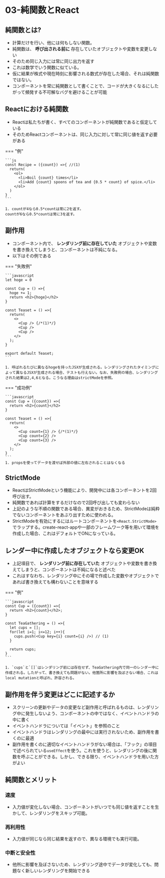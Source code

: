# 03-純関数とReact

## 純関数とは?

- 計算だけを行い、他には何もしない関数。
- 純関数は、 __呼び出される前に__ 存在していたオブジェクトや変数を変更しない
- そのため同じ入力には常に同じ出力を返す
- これは数学でいう関数に似ている。
- 仮に結果が株式や現在時刻に影響される数式が存在した場合、それは純関数ではない。
- コンポーネントを常に純関数として書くことで、コードが大きくなるにしたがって頻発する不可解なバグを避けることが可能

## Reactにおける純関数

- Reactは私たちが書く、すべてのコンポーネントが純関数であると仮定している
- そのためReactコンポーネントは、同じ入力に対して常に同じ値を返す必要がある

=== "例"

    ```js
    const Recipe = ({count}) =>{ //(1)
      return(
        <ol>
          <li>Boil {count} times</li>
          <li>Add {count} spoons of tea and {0.5 * count} of spice.</li>
        </ol>
      )
    }
    ```

    1. countが4なら0.5*countは常に2を返す。
    countが6なら0.5*countは常に3を返す。

## 副作用
- コンポーネント内で、 __レンダリング前に存在していた__ オブジェクトや変数を書き換えてしまうと、コンポーネントは不純になる。
- 以下はその例である

=== "失敗例"

    ```javascript
    let hoge = 0

    const Cup = () =>{
      hoge += 1;
      return <h2>{hoge}</h2>
    }

    const Teaset = () =>{
      return(
        <>
          <Cup /> {/*(1)*/}
          <Cup />
          <Cup />
        </>
      );
    }

    export default Teaset;
    ```

    1. 呼ばれるたびに異なるhogeを持ったJSXが生成される。レンダリングされたタイミングによって異なるJSXが生成される場合、テストも行えない。なお、失敗例の場合、レンダリングされた結果は2,4,6となる。こうなる理由はstrictModeを参照。

=== "成功例"

    ```javascript
    const Cup = ({count}) =>{
      return <h2>{count}</h2>
    }

    const Teaset = () =>{
      return(
        <>
          <Cup count={1} /> {/*(1)*/}
          <Cup count={2} />
          <Cup count={3} />
        </>
      );
    }
    ```
    1. propsを使ってデータを渡せば外部の値に左右されることはなくなる

## StrictMode
- ReactはStrictModeという機能により、開発中には各コンポーネントを2回呼び出す。
- 純関数であれば計算をするだけなので2回呼び出しても変わらない
- 上記のような不順の関数である場合、異変がおきるため、StrictModeは純粋でないコンポーネントをあぶり出すために使われる。
- StrictModeを有効にするにはルートコンポーネントを`<React.StrictMode>`でラップする。create-react-appや一部のフレームワーク等を用いて環境を作成した場合、これはデフォルトでONになっている。

## レンダー中に作成したオブジェクトなら変更OK
- 上記項目で、 __レンダリング前に存在していた__ オブジェクトや変数を書き換えてしまうと、コンポーネントは不純になると述べた
- これはすなわち、レンダリング中にその場で作成した変数やオブジェクトであれば書き換えても構わないことを意味する

=== "例"

    ```javascript
    const Cup = ({count}) =>{
      return <h2>{count}</h2>;
    }

    const TeaGathering = () =>{
      let cups = []; 
      for(let i=1; i<=12; i++){
        cups.push(<Cup key={i} count={i} />) // (1)
      }

      return cups;
    }
    ```

    1. `cups`と`[]`はレンダリング前には存在せず、TeaGathering内で同一のレンダー中に作成される。したがって、書き換えても問題がない。他箇所に影響を及ぼさない場合、これはlocal mutationと呼ばれ、許容される。

## 副作用を伴う変更はどこに記述するか
- スクリーンの更新やデータの変更など副作用と呼ばれるものは、レンダリング中に発生しないよう、コンポーネントの中ではなく、イベントハンドラの中に書く
- イベントハンドラについては「イベント」を参照のこと
- イベントハンドラはレンダリングの最中には実行されないため、副作用を書くのに最適
- 副作用を書くのに適切なイベントハンドラがない場合は、「フック」の項目で述べられている`useEffect`を使う。これを使うと、レンダリングの後に関数を呼ぶことができる。しかし、できる限り、イベントハンドラを用いた方がよい

## 純関数とメリット

### 速度
- 入力値が変化しない場合、コンポーネントがいつでも同じ値を返すことを生かして、レンダリングをスキップ可能。

### 再利用性
- 入力値が同じなら同じ結果を返すので、異なる環境でも実行可能。

### 中断と安全性
- 他所に影響を及ぼさないため、レンダリング途中でデータが変化しても、問題なく新しいレンダリングを開始できる